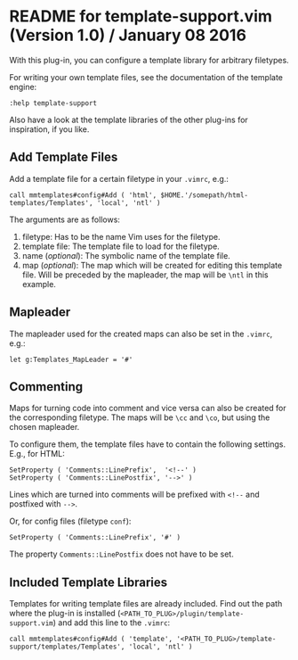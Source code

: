README for template-support.vim (Version 1.0) / January 08 2016
================================================================================

With this plug-in, you can configure a template library for arbitrary filetypes.

For writing your own template files, see the documentation of the template
engine:

    :help template-support

Also have a look at the template libraries of the other plug-ins for
inspiration, if you like.

Add Template Files
----------------------------------------------------------------------

Add a template file for a certain filetype in your `.vimrc`, e.g.:

    call mmtemplates#config#Add ( 'html', $HOME.'/somepath/html-templates/Templates', 'local', 'ntl' )

The arguments are as follows:

1. filetype: Has to be the name Vim uses for the filetype.
2. template file: The template file to load for the filetype.
3. name (_optional_): The symbolic name of the template file.
4. map (_optional_): The map which will be created for editing this template
   file. Will be preceded by the mapleader, the map will be `\ntl` in this
   example.

Mapleader
----------------------------------------------------------------------

The mapleader used for the created maps can also be set in the `.vimrc`, e.g.:

    let g:Templates_MapLeader = '#'

Commenting
----------------------------------------------------------------------

Maps for turning code into comment and vice versa can also be created for the
corresponding filetype. The maps will be `\cc` and `\co`, but using the chosen
mapleader.

To configure them, the template files have to contain the following settings.
E.g., for HTML:

    SetProperty ( 'Comments::LinePrefix',  '<!--' )
    SetProperty ( 'Comments::LinePostfix', '-->' )

Lines which are turned into comments will be prefixed with `<!--` and postfixed
with `-->`.

Or, for config files (filetype `conf`):

    SetProperty ( 'Comments::LinePrefix', '#' )

The property `Comments::LinePostfix` does not have to be set.

Included Template Libraries
----------------------------------------------------------------------

Templates for writing template files are already included. Find out the path
where the plug-in is installed (`<PATH_TO_PLUG>/plugin/template-support.vim`)
and add this line to the `.vimrc`:

    call mmtemplates#config#Add ( 'template', '<PATH_TO_PLUG>/template-support/templates/Templates', 'local', 'ntl' )

